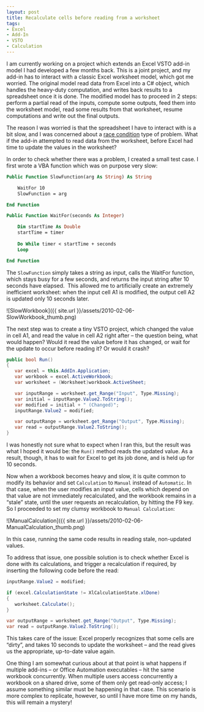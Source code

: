 ```yaml
---
layout: post
title: Recalculate cells before reading from a worksheet
tags:
- Excel
- Add-In
- VSTO
- Calculation
---
```


I am currently working on a project which extends an Excel VSTO add-in model I had developed a few months back. This is a joint project, and my add-in has to interact with a classic Excel worksheet model, which got me worried. The original model read data from Excel into a C# object, which handles the heavy-duty computation, and writes back results to a spreadsheet once it is done. The modified model has to proceed in 2 steps: perform a partial read of the inputs, compute some outputs, feed them into the worksheet model, read some results from that worksheet, resume computations and write out the final outputs.  

The reason I was worried is that the spreadsheet I have to interact with is a bit slow, and I was concerned about a [race condition](http://en.wikipedia.org/wiki/Race_condition) type of problem. What if the add-in attempted to read data from the worksheet, before Excel had time to update the values in the worksheet?  

In order to check whether there was a problem, I created a small test case. I first wrote a VBA function which was on purpose very slow:  

``` vb
Public Function SlowFunction(arg As String) As String

    WaitFor 10
    SlowFunction = arg

End Function

Public Function WaitFor(seconds As Integer)

    Dim startTime As Double
    startTime = timer
    
    Do While timer < startTime + seconds
    Loop

End Function
``` 

The `SlowFunction` simply takes a string as input, calls the WaitFor function, which stays busy for a few seconds, and returns the input string after 10 seconds have elapsed.&#160; This allowed me to artificially create an extremely inefficient worksheet: when the input cell A1 is modified, the output cell A2 is updated only 10 seconds later.

![SlowWorkbook]({{ site.url }}/assets/2010-02-06-SlowWorkbook_thumb.png)

<!--more-->

The next step was to create a tiny VSTO project, which changed the value in cell A1, and read the value in cell A2 right after – the question being, what would happen? Would it read the value before it has changed, or wait for the update to occur before reading it? Or would it crash?

``` csharp
public bool Run()
{
   var excel = this.AddIn.Application;
   var workbook = excel.ActiveWorkbook;
   var worksheet = (Worksheet)workbook.ActiveSheet;

   var inputRange = worksheet.get_Range("Input", Type.Missing);
   var initial = inputRange.Value2.ToString();
   var modified = initial + " (Changed)";
   inputRange.Value2 = modified;

   var outputRange = worksheet.get_Range("Output", Type.Missing);
   var read = outputRange.Value2.ToString();
}
``` 

I was honestly not sure what to expect when I ran this, but the result was what I hoped it would be: the `Run()` method reads the updated value. As a result, though, it has to wait for Excel to get its job done, and is held up for 10 seconds.

Now when a workbook becomes heavy and slow, it is quite common to modify its behavior and set `Calculation` to `Manual` instead of `Automatic`. In that case, when the user modifies an input value, cells which depend on that value are not immediately recalculated, and the workbook remains in a “stale” state, until the user requests an recalculation, by hitting the F9 key. So I proceeded to set my clumsy workbook to `Manual Calculation`:

![ManualCalculation]({{ site.url }}/assets/2010-02-06-ManualCalculation_thumb.png)

In this case, running the same code results in reading stale, non-updated values.

To address that issue, one possible solution is to check whether Excel is done with its calculations, and trigger a recalculation if required, by inserting the following code before the read:

``` csharp
inputRange.Value2 = modified;

if (excel.CalculationState != XlCalculationState.xlDone)
{
   worksheet.Calculate();
}

var outputRange = worksheet.get_Range("Output", Type.Missing);
var read = outputRange.Value2.ToString();
``` 

This takes care of the issue: Excel properly recognizes that some cells are “dirty”, and takes 10 seconds to update the worksheet – and the read gives us the appropriate, up-to-date value again.

One thing I am somewhat curious about at that point is what happens if multiple add-ins – or Office Automation executables – hit the same workbook concurrently. When multiple users access concurrently a workbook on a shared drive, some of them only get read-only access; I assume something similar must be happening in that case. This scenario is more complex to replicate, however, so until I have more time on my hands, this will remain a mystery!
